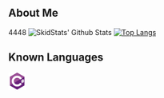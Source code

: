 ## About Me
4448
![SkidStats' Github Stats](https://github-readme-stats.vercel.app/api?username=Altszy&count_private=true&show_icons=true&theme=radical)
[![Top Langs](https://github-readme-stats.vercel.app/api/top-langs/?username=Altszy&layout=compact&theme=radical)](https://github.com/anuraghazra/github-readme-stats)

## Known Languages

<p>
  <a title="C#" href="https://www.w3schools.com/cs/default.asp">
    <img width="35" src="https://github.com/devicons/devicon/blob/master/icons/csharp/csharp-original.svg" alt="CSharp">
  </a>
</p>

